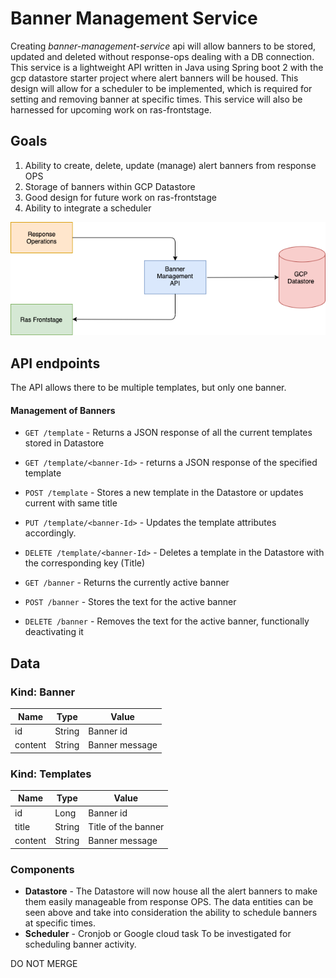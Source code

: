 # Banner Management Service
Creating *banner-management-service* api will allow banners to be stored, updated and deleted without response-ops dealing with a DB connection.  This service is a lightweight API written in Java using Spring boot 2 with the gcp datastore starter project where alert banners will be housed. This design will allow for a scheduler to be implemented, which is required for setting and removing banner at specific times.
This service will also be harnessed for upcoming work on ras-frontstage.

## Goals
1. Ability to create, delete, update (manage) alert banners from response OPS
1. Storage of banners within GCP Datastore
1. Good design for future work on ras-frontstage
1. Ability to integrate a scheduler

![](./images/api-design.png?raw=true)


## API endpoints

The API allows there to be multiple templates, but only one banner.

#### Management of Banners
* `GET /template` - Returns a JSON response of all the current templates stored in Datastore
* `GET /template/<banner-Id>` - returns a JSON response of the specified template
* `POST /template` - Stores a new template in the Datastore or updates current with same title
* `PUT /template/<banner-Id>` - Updates the template attributes accordingly.
* `DELETE /template/<banner-Id>` - Deletes a template in the Datastore with the corresponding key (Title)
  
* `GET /banner` - Returns the currently active banner
* `POST /banner` - Stores the text for the active banner
* `DELETE /banner` - Removes the text for the active banner, functionally deactivating it

## Data

### Kind: Banner
| Name          | Type          | Value
|---------------|---------------|----------------
| id            | String        | Banner id
| content       | String        | Banner message

### Kind: Templates
| Name          | Type          | Value
|---------------|---------------|----------------
| id            | Long          | Banner id
| title         | String        | Title of the banner
| content       | String        | Banner message


### Components
- **Datastore** - The Datastore will now house all the alert banners to make them easily manageable from response OPS. The data entities can be seen above and take into consideration the ability to schedule banners at specific times.
- **Scheduler** - Cronjob or Google cloud task To be investigated for scheduling banner activity.

DO NOT MERGE